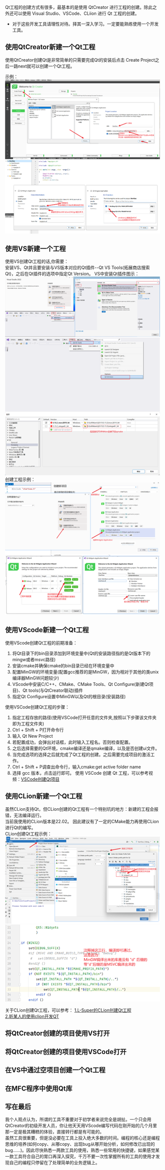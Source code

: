 Qt工程的创建方式有很多，最基本的是使用 QtCreator 进行工程的创建。除此之外还可以使用 Visual Studio、VSCode、CLiion 进行 Qt 工程的创建。
- 对于这些开发工具请理性对待。择其一深入学习。一定要能熟练使用一个开发工具。

## 使用QtCreator新建一个Qt工程
使用QtCreator创建Qt是非常简单的只需要完成Qt的安装后点击 Create Project之后一路next就可以创建一个Qt工程。  

示例：        
![QtCreator创建Qt工程图-1](./assets/FirstProj/037creatorproj1.png)          
![QtCreator创建Qt工程图-2](./assets/FirstProj/038creatorproj2.png)        

## 使用VS新建一个工程
使用VS创建Qt工程的话,你需要：         
安装VS、Qt并且要安装与VS版本对应的Qt插件--Qt VS Tools(拓展商店搜索Qt)，之后在Qt插件的选项中指定Qt Version。 
VS中安装Qt插件图示：
![VS安装QtTools-1](./assets/FirstProj/039qtvsext1.png)         
![VS安装QtTools-2](./assets/FirstProj/040qtvsext2.png)         
![VS安装QtTools-3](./assets/FirstProj/041qtvsext3.png)         
创建工程示例：  
![VisualStudio创建Qt工程图-1](./assets/FirstProj/042vsproj1.png)    
![VisualStudio创建Qt工程图-2](./assets/FirstProj/043vsproj2.png)                 

## 使用VScode新建一个Qt工程
使用VScode创建Qt工程的前期准备：    
1. 将Qt目录下的bin目录添加到环境变量中(Qt的安装路径指的是Qt版本下的mingw或者msvc路径)    
2. 安装cmake并确保cmake的bin目录已经在环境变量中
3. 配置MinGW的环境变量(配置gcc推荐的是MinGW，因为相对于其他的类unix编译器MinGW问题较少)           
4. VScode中安装C/C++、CMake、CMake Tools、Qt Configure(新建Qt项目)、Qt tools(与QtCreator联动)插件    
5. 指定Qt Configure设置中MinGW以及Qt的根目录(安装路径)    

使用VSCode创建Qt工程的步骤：       
1. 指定工程存放的路径(使用VSCode打开任意的文件夹,按照以下步骤该文件夹即为工程文件夹)           
2. Ctrl + Shift + P打开命令行      
3. 输入 Qt New Project
4. 若配置成功，会弹出对话框，此时输入工程名。否则检查配置。
5. 之后选择需要的Qt环境，cmake编译还是qmake编译，以及是否创建ui文件。
6. 当完成选项的选择之后就完成了Qt工程的创建。之后需要完成项目的激活工作。
7. Ctrl + Shift + P调查出命令行，输入cmake:get active folder name
8. 选择 gcc 版本，点击运行即可。
使用 VSCode 创建 Qt 工程，可以参考视频：[VSCode创建Qt项目](https://www.bilibili.com/video/BV1TZ4y1t7eq/)


## 使用CLion新建一个Qt工程
虽然CLion支持Qt，但CLion创建的Qt工程有一个特别坑的地方：新建的工程会报错，无法编译运行。     
当前我使用的CLion版本是22.02。 因此建议有了一定的CMake能力再使用CLion进行Qt的编写。     
CLion创建Qt工程示例：       
![CLion创建Qt工程图-1](./assets/FirstProj/044clionproj1.png)         
![CLion创建Qt工程图-2](./assets/FirstProj/045clionproj2.png)            

关于CLion创建Qt工程，可以参考：
[1.L-Super的CLion创建Qt工程](https://blog.csdn.net/no_say_you_know/article/details/122222426)     
[2.昕某人的使用clion开发QT](https://zhuanlan.zhihu.com/p/461896034)     

## 将QtCreator创建的项目使用VS打开


## 将QtCreator创建的项目使用VSCode打开


## 在VS中通过空项目创建一个Qt工程


## 在MFC程序中使用Qt库



## 写在最后
我个人观点认为，所谓的工具不重要对于初学者来说完全是胡扯。一个只会用QtCreator的初级开发人员，你让他天天用VScode编写代码在刚开始的几个月里那一定是极其糟糕的体验，直接转行都是有可能的。       
虽然工具很重要，但是没必要在工具上投入绝大多数的时间。编程的核心还是编程思维的培养(如何copy、从哪copy、出现bug从哪开始分析，如何修改已出现的bug......)。因此尽快熟悉一两款工具的使用，熟悉一些常用的快捷键，如果感觉某一款工具符合自己的胃口再深入探究，千万不要一次性掌握所有的工具的使用才发现自己的编程只停留在了处理简单的业务逻辑上。          